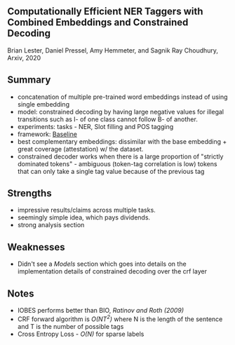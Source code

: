 
## Computationally Efficient NER Taggers with Combined Embeddings and Constrained Decoding

Brian Lester, Daniel Pressel, Amy Hemmeter, and Sagnik Ray Choudhury, Arxiv, 2020
 

## Summary
- concatenation of multiple pre-trained word embeddings instead of using single embedding
- model: constrained decoding by having large negative values for illegal transitions such as I- of one class cannot follow B- of another.
- experiments: tasks - NER, Slot filling and POS tagging
- framework: [Baseline](https://github.com/dpressel/mead-baseline)
- best complementary embeddings: dissimilar with the base embedding + great coverage (attestation) w/ the dataset.
- constrained decoder works when there is a large proportion of "strictly dominated tokens" - ambiguous (token-tag correlation is low) tokens that can only take a single tag value because of the previous tag    

## Strengths
- impressive results/claims across multiple tasks. 
- seemingly simple idea, which pays dividends.
- strong analysis section 

## Weaknesses 
- Didn't see a *Models* section which goes into details on the implementation details of constrained decoding over the crf layer 

## Notes
- IOBES performs better than BIO, *Ratinov and Roth (2009)*
- CRF forward algorithm is *O(NT<sup>2</sup>)* where N is the length of the sentence and T is the number of possible tags
- Cross Entropy Loss - *O(N)* for sparse labels